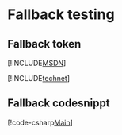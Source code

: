 # Fallback testing

## Fallback token
[!INCLUDE[MSDN](./token1.md)] 

[!INCLUDE[technet](./token2.md)]

## Fallback codesnippt
[!code-csharp[Main](codesnippt.cs#L3-L18 "This is test1 codeSnippet")]
